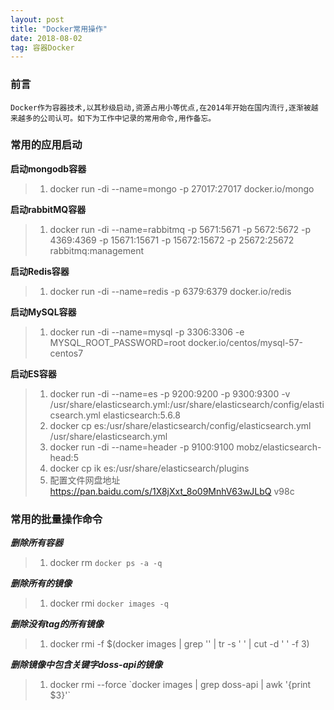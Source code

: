 ```yaml
---
layout: post
title: "Docker常用操作"
date: 2018-08-02   
tag: 容器Docker
---
```


### 前言
    
	Docker作为容器技术,以其秒级启动,资源占用小等优点,在2014年开始在国内流行,逐渐被越来越多的公司认可。如下为工作中记录的常用命令,用作备忘。

### 常用的应用启动

**启动mongodb容器**


> 1. docker run -di --name=mongo -p 27017:27017 docker.io/mongo

**启动rabbitMQ容器**

> 1. docker run -di --name=rabbitmq -p 5671:5671 -p 5672:5672 -p 4369:4369 -p 15671:15671 -p 15672:15672 -p 25672:25672 rabbitmq:management

**启动Redis容器**

> 1. docker run -di --name=redis -p 6379:6379 docker.io/redis

**启动MySQL容器**

> 1. docker run -di --name=mysql -p 3306:3306 -e MYSQL_ROOT_PASSWORD=root docker.io/centos/mysql-57-centos7

**启动ES容器**

> 1. docker run -di --name=es -p 9200:9200 -p 9300:9300 -v /usr/share/elasticsearch.yml:/usr/share/elasticsearch/config/elasticsearch.yml elasticsearch:5.6.8
> 2. docker cp es:/usr/share/elasticsearch/config/elasticsearch.yml /usr/share/elasticsearch.yml
> 3. docker run -di --name=header -p 9100:9100 mobz/elasticsearch-head:5
> 4. docker cp ik es:/usr/share/elasticsearch/plugins
> 5. 配置文件网盘地址 https://pan.baidu.com/s/1X8jXxt_8o09MnhV63wJLbQ v98c


### 常用的批量操作命令


***删除所有容器***

> 1. docker rm `docker ps -a -q`

***删除所有的镜像***

> 1. docker rmi `docker images -q`

***删除没有tag的所有镜像***

> 1. docker rmi -f \$(docker images | grep '<none>' | tr -s ' ' | cut -d ' ' -f 3)

***删除镜像中包含关键字doss-api的镜像***

> 1. docker rmi --force \`docker images | grep doss-api | awk '{print $3}'\`